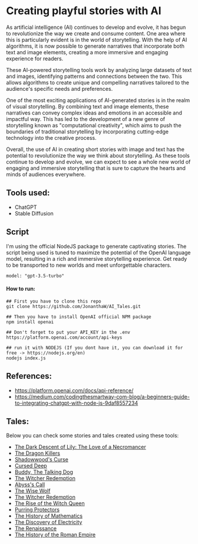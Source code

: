 # Creating playful stories with AI

As artificial intelligence (AI) continues to develop and evolve, it has begun to revolutionize the way we create and consume content. One area where this is particularly evident is in the world of storytelling. With the help of AI algorithms, it is now possible to generate narratives that incorporate both text and image elements, creating a more immersive and engaging experience for readers.

These AI-powered storytelling tools work by analyzing large datasets of text and images, identifying patterns and connections between the two. This allows algorithms to create unique and compelling narratives tailored to the audience's specific needs and preferences.

One of the most exciting applications of AI-generated stories is in the realm of visual storytelling. By combining text and image elements, these narratives can convey complex ideas and emotions in an accessible and impactful way. This has led to the development of a new genre of storytelling known as "computational creativity", which aims to push the boundaries of traditional storytelling by incorporating cutting-edge technology into the creative process.

Overall, the use of AI in creating short stories with image and text has the potential to revolutionize the way we think about storytelling. As these tools continue to develop and evolve, we can expect to see a whole new world of engaging and immersive storytelling that is sure to capture the hearts and minds of audiences everywhere.


## Tools used:

* ChatGPT
* Stable Diffusion

## Script
I'm using the official NodeJS package to generate captivating stories. The script being used is tuned to maximize the potential of the OpenAI language model, resulting in a rich and immersive storytelling experience. Get ready to be transported to new worlds and meet unforgettable characters.

```
model: "gpt-3.5-turbo"
```

#### How to run:

```
## First you have to clone this repo
git clone https://github.com/JonanthaW/AI_Tales.git

## Then you have to install OpenAI official NPM package
npm install openai

## Don't forget to put your API_KEY in the .env
https://platform.openai.com/account/api-keys

## run it with NODEJS (If you dont have it, you can download it for free -> https://nodejs.org/en)
nodejs index.js
```

## References:

* https://platform.openai.com/docs/api-reference/
* https://medium.com/codingthesmartway-com-blog/a-beginners-guide-to-integrating-chatgpt-with-node-js-9daf8557234

## Tales:

Below you can check some stories and tales created using these tools:

* [The Dark Descent of Lily: The Love of a Necromancer](https://github.com/JonanthaW/AI_Tales/tree/main/The%20Dark%20Descent%20of%20Lily)
* [The Dragon Killers](https://github.com/JonanthaW/AI_Tales/tree/main/The%20Dragon%20Killers)
* [Shadowwood's Curse](https://github.com/JonanthaW/AI_Tales/tree/main/Shadowwood's%20Curse)
* [Cursed Deep](https://github.com/JonanthaW/AI_Tales/tree/main/Cursed%20Deep)
* [Buddy, The Talking Dog](https://github.com/JonanthaW/AI_Tales/tree/main/Buddy%2C%20The%20Talking%20Dog)
* [The Witcher Redemption](https://github.com/JonanthaW/AI_Tales/tree/main/The%20Witcher%20Redemption)
* [Abyss's Call](https://github.com/JonanthaW/AI_Tales/tree/main/Abyss's%20Call)
* [The Wise Wolf](https://github.com/JonanthaW/AI_Tales/tree/main/The%20Wise%20Wolf)
* [The Witcher Redemption](https://github.com/JonanthaW/AI_Tales/tree/main/The%20Witcher%20Redemption)
* [The Rise of the Witch Queen](https://github.com/JonanthaW/AI_Tales/tree/main/The%20Rise%20of%20the%20Witch%20Queen)
* [Purring Protectors](https://github.com/JonanthaW/AI_Tales/tree/main/Purring%20Protectors)
* [The History of Mathematics](https://github.com/JonanthaW/AI_Tales/tree/main/The%20History%20of%20Mathematics)
* [The Discovery of Electricity](https://github.com/JonanthaW/AI_Tales/tree/main/The%20Discovery%20of%20Electricity)
* [The Renaissance](https://github.com/JonanthaW/AI_Tales/tree/main/The%20Renaissance)
* [The History of the Roman Empire](https://github.com/JonanthaW/AI_Tales/tree/main/The%20History%20of%20the%20Roman%20Empire)
